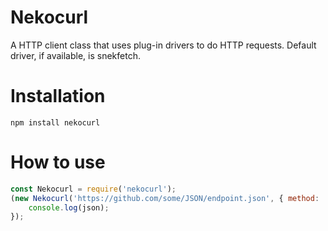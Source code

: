 # Nekocurl
A HTTP client class that uses plug-in drivers to do HTTP requests. Default driver, if available, is snekfetch.

# Installation
```
npm install nekocurl
``` 

# How to use
```js
const Nekocurl = require('nekocurl');
(new Nekocurl('https://github.com/some/JSON/endpoint.json', { method: 'GET', json: true })).send().then((json) => {
    console.log(json);
});
```
